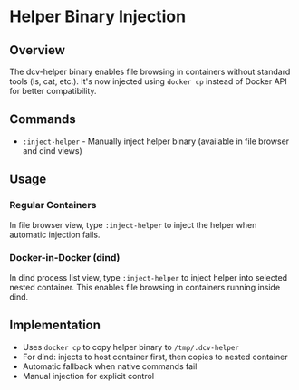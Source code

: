 # Helper Binary Injection

## Overview
The dcv-helper binary enables file browsing in containers without standard tools (ls, cat, etc.). It's now injected using `docker cp` instead of Docker API for better compatibility.

## Commands
- `:inject-helper` - Manually inject helper binary (available in file browser and dind views)

## Usage

### Regular Containers
In file browser view, type `:inject-helper` to inject the helper when automatic injection fails.

### Docker-in-Docker (dind)
In dind process list view, type `:inject-helper` to inject helper into selected nested container. This enables file browsing in containers running inside dind.

## Implementation
- Uses `docker cp` to copy helper binary to `/tmp/.dcv-helper`
- For dind: injects to host container first, then copies to nested container
- Automatic fallback when native commands fail
- Manual injection for explicit control